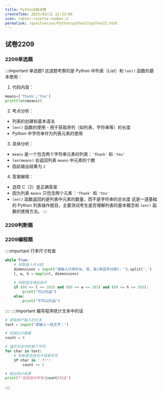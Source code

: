 ```yaml
---
title: Python2级试卷
createTime: 2025/03/21 12:33:09
icon: tabler:rosette-number-2
permalink: /qceitseries/Python/python2/python21.html
---
```

## 试卷2209
### 2209单选题
:::important 单选题1
这道题考察的是 Python 中列表（List）和 `len()` 函数的基本使用：
1. 代码内容：
```python
means=['Thank','You']
print(len(means))
```
2. 考点分析：
- 列表的创建和基本语法
- `len()` 函数的使用 - 用于获取序列（如列表、字符串等）的长度
- Python 中字符串作为列表元素的使用
3. 具体分析：
- `means` 是一个包含两个字符串元素的列表：`'Thank'` 和 `'You'`
- `len(means)` 会返回列表 `means` 中元素的个数
- 因此输出结果为 `2`
4. 答案解释：
- 选项 C（2）是正确答案
- 因为列表 `means` 只包含两个元素：`'Thank'` 和 `'You'`
- `len()` 函数返回的是列表中元素的数量，而不是字符串的总长度
这是一道基础的 Python 列表操作题目，主要测试考生是否理解列表的基本概念和 `len()` 函数的使用方法。
:::
### 2209判断题
### 2209编程题
::::important 行李尺寸检查
```python :collapsed-lines=5
while True:
    # 获取输入并分割
    dimensions = input("请输入行李的长、宽、高(用逗号分隔): ").split(',')
    l, w, h = map(int, dimensions)
        
    # 判断是否满足条件
    if (60 <= l <= 203) and (60 <= w <= 203) and (60 <= h <= 203):
        print("可以托运")
    else:
        print("不可以托运")
```
::::
::::important 编写程序统计文本中的话
```python :collapsed-lines=5
# 获取用户输入的文本
text = input("请输入一段文字：")

# 初始化计数器
count = 0

# 遍历文本中的每个字符
for char in text:
    # 判断是否是句子结束符号
    if char in '.?!':
        count += 1

# 输出统计结果
print(f"这段话中共有{count}句话")
```
::::